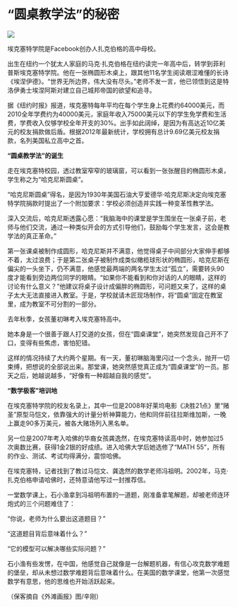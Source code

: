 # “圆桌教学法”的秘密

![](http://www.yilinzazhi.com/images/yili/yili201313/yili20131342-1-l.jpg)

埃克塞特学院是Facebook创办人扎克伯格的高中母校。 

出生在纽约一个犹太人家庭的马克·扎克伯格在纽约读完一年高中后，转学到菲利普斯埃克塞特学院。他在一张椭圆形木桌上，跟其他11名学生阅读艰涩难懂的长诗《埃涅伊德》。“世界无所边界，伟大没有尽头。”老师不发一言，他已领悟到这是特洛伊勇士埃涅阿斯对建立自己城邦帝国的欲望和追寻。 

据《纽约时报》报道，埃克塞特每年平均在每个学生身上花费约64000美元，而2010全年学费约为40000美元，家庭年收入75000美元以下的学生免学费和生活费，学费收入仅够学校全年开支的30%。出手如此阔绰，是因为有高达近10亿美元的校友捐款做后盾。根据2012年最新统计，学校拥有总计9.69亿美元校友捐款，名列美国私立高中之首。 

**“圆桌教学法”的诞生**

走在埃克塞特校园，透过教室窄窄的玻璃窗，可以看到一张张醒目的椭圆形木桌，学生称之为“哈克尼斯圆桌”。 

“哈克尼斯圆桌”得名，是因为1930年美国石油大亨爱德华·哈克尼斯决定向埃克塞特学院捐款时提出了一个附加要求：学校必须创造并实践一种变革性教学法。 

深入交流后，哈克尼斯透露心愿：“我脑海中的课堂是学生围坐在一张桌子前，老师与他们交流，通过一种类似开会的方式引导他们，鼓励每个学生发言，这会是教学法的真正革命。” 

第一张课桌被制作成圆形，哈克尼斯并不满意，他觉得桌子中间部分大家伸手都够不着，太过浪费；于是第二张桌子被制作成类似橄榄球形状的椭圆形，哈克尼斯在偏尖的一头坐下，仍不满意，他感觉最两端的两名学生太过“孤立”，需要转头90度才能看到旁边两位同学的眼睛。“如果你不能看到和你对话的人的眼睛，这样的讨论有什么意义？”他建议将桌子设计成偏胖的椭圆形，可问题又来了，这样的桌子太大无法直接进入教室。于是，学校就请木匠现场制作，将“圆桌”固定在教室里，成为教室不可分割的一部分。 

去年秋季，女孩董初琳考入埃克塞特高中。 

她本身是一个很善于跟人打交道的女孩，但在“圆桌课堂”，她突然发现自己开不了口，变得有些焦虑，害怕犯错。 

这样的情况持续了大约两个星期。有一天，董初琳脑海里闪过一个念头，抛开一切束缚，把想说的全部说出来。那堂课，她突然感觉真正成为“圆桌课堂”的一员。那天之后，她越说越多，“好像有一种超越自我的感觉”。 

**“数学极客”培训地**

在埃克塞特学院的校友名录上，其中一位是2008年好莱坞电影《决胜21点》里“赌圣”原型马恺文，依靠强大的计量分析神算能力，他和同伴前往拉斯维加斯，一晚上赢走90多万美元，被各大赌场列入黑名单。 

另一位是2007年考入哈佛的华裔女孩龚逸然，在埃克塞特读高中时，她参加过5次奥数比赛，获得1金2银的好成绩。进入哈佛大学后她选修了“MATH 55”，所有的作业、测试、考试均得满分，震惊哈佛。 

在埃克塞特，记者找到了教过马恺文、龚逸然的数学老师冯祖明。2002年，马克·扎克伯格申请哈佛时，还特意请他写过一封推荐信。 

一堂数学课上，石小渔拿到冯祖明布置的一道题，刚准备拿笔解题，却被老师连环炮式的三个问题难住了： 

“你说，老师为什么要出这道题目？” 

“这道题目背后意味着什么？” 

“它的模型可以解决哪些实际问题？” 

石小渔有些发愣，在中国，他感觉自己就像是一台解题机器，有信心攻克数学难题的堡垒，却从未想过数学难题背后意味着什么。在美国的数学课堂，他第一次感觉数学有意思，他的思维也开始活跃起来。 

（保客摘自《外滩画报》图/辛刚）
